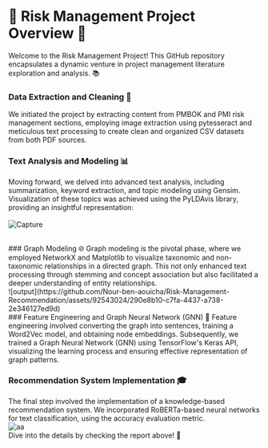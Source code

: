 # 🚀 Risk Management Project Overview 🚀
Welcome to the Risk Management Project! This GitHub repository encapsulates a dynamic venture in project management literature exploration and analysis. 📚
<br>
### Data Extraction and Cleaning 🧹
We initiated the project by extracting content from PMBOK and PMI risk management sections, employing image extraction using pytesseract and meticulous text processing to create clean and organized CSV datasets from both PDF sources.<br>

### Text Analysis and Modeling 📊
Moving forward, we delved into advanced text analysis, including summarization, keyword extraction, and topic modeling using Gensim. Visualization of these topics was achieved using the PyLDAvis library, providing an insightful representation:<br><br>
![Capture](https://github.com/Nour-ben-aouicha/Risk-Management-Recommendation/assets/92543024/fd57d4d1-bd35-4b43-8285-60aecceff346)

<br>
### Graph Modeling 🌐
Graph modeling is the pivotal phase, where we employed NetworkX and Matplotlib to visualize taxonomic and non-taxonomic relationships in a directed graph. This not only enhanced text processing through stemming and concept association but also facilitated a deeper understanding of entity relationships.<br>
![output](https://github.com/Nour-ben-aouicha/Risk-Management-Recommendation/assets/92543024/290e8b10-c7fa-4437-a738-2e346127ed9d)
<br>
### Feature Engineering and Graph Neural Network (GNN) 🤖
Feature engineering involved converting the graph into sentences, training a Word2Vec model, and obtaining node embeddings. Subsequently, we trained a Graph Neural Network (GNN) using TensorFlow's Keras API, visualizing the learning process and ensuring effective representation of graph patterns.<br>

### Recommendation System Implementation 🎓
The final step involved the implementation of a knowledge-based recommendation system. We incorporated RoBERTa-based neural networks for text classification, using the accuracy evaluation metric.<br>
![aa](https://github.com/Nour-ben-aouicha/Risk-Management-Recommendation/assets/92543024/ec16d367-6cf6-4550-8f09-b7d249c59856)
<br>
Dive into the details by checking the report above! 🌟
